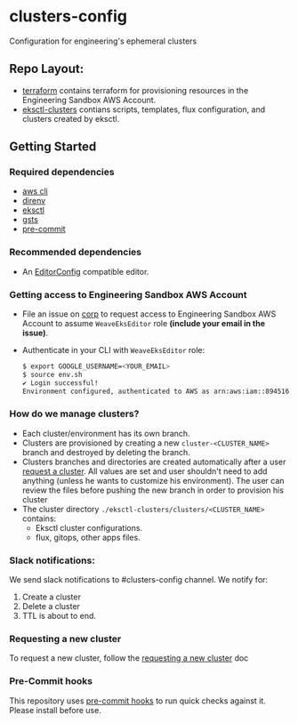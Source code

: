 # clusters-config
Configuration for engineering's ephemeral clusters

## Repo Layout:
- [terraform](./terraform/) contains terraform for provisioning resources in the Engineering Sandbox AWS Account.
- [eksctl-clusters](./eksctl-clusters/) contians scripts, templates, flux configuration, and clusters created by eksctl.

## Getting Started
### Required dependencies
- [aws cli](https://docs.aws.amazon.com/cli/latest/userguide/getting-started-install.html)
- [direnv](https://direnv.net/)
- [eksctl](https://eksctl.io/introduction/#installation)
- [gsts](https://github.com/ruimarinho/gsts)
- [pre-commit](https://pre-commit.com/)

### Recommended dependencies
- An [EditorConfig](https://editorconfig.org/) compatible editor.

### Getting access to Engineering Sandbox AWS Account

- File an issue on [corp](https://github.com/weaveworks/corp) to request access to Engineering Sandbox AWS Account to assume `WeaveEksEditor` role **(include your email in the issue)**.

- Authenticate in your CLI with `WeaveEksEditor` role:
    ```bash
    $ export GOOGLE_USERNAME=<YOUR_EMAIL>
    $ source env.sh
    ✔ Login successful!
    Environment configured, authenticated to AWS as arn:aws:iam::894516026745:role/WeaveEksEditor.
    ```

### How do we manage clusters?
- Each cluster/environment has its own branch.
- Clusters are provisioned by creating a new `cluster-<CLUSTER_NAME>` branch and destroyed by deleting the branch.
- Clusters branches and directories are created automatically after a user [request a cluster](./docs/cluster.md#requesting-a-cluster). All values are set and user shouldn't need to add anything (unless he wants to customize his environment). The user can review the files before pushing the new branch in order to provision his cluster
- The cluster directory `./eksctl-clusters/clusters/<CLUSTER_NAME>` contains:
    - Eksctl cluster configurations.
    - flux, gitops, other apps files.

### Slack notifications:
We send slack notifications to #clusters-config channel. We notify for:
1. Create a cluster
1. Delete a cluster
1. TTL is about to end.

### Requesting a new cluster
To request a new cluster, follow the [requesting a new cluster](./docs/cluster.md#requesting-a-cluster) doc

### Pre-Commit hooks

This repository uses [pre-commit hooks](https://pre-commit.com/) to run quick
checks against it. Please install before use.
